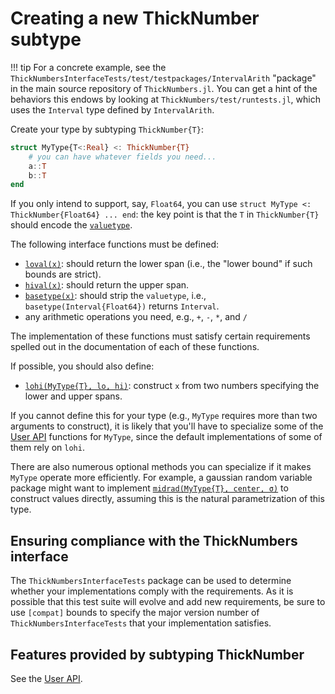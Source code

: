 # Creating a new ThickNumber subtype

!!! tip
    For a concrete example, see the `ThickNumbersInterfaceTests/test/testpackages/IntervalArith` "package"
    in the main source repository of `ThickNumbers.jl`. You can get a hint of the behaviors this endows by looking
    at `ThickNumbers/test/runtests.jl`, which uses the `Interval` type defined by `IntervalArith`.

Create your type by subtyping `ThickNumber{T}`:

```julia
struct MyType{T<:Real} <: ThickNumber{T}
    # you can have whatever fields you need...
    a::T
    b::T
end
```

If you only intend to support, say, `Float64`, you can use `struct MyType <: ThickNumber{Float64} ... end`: the key point is that the `T` in `ThickNumber{T}` should encode the [`valuetype`](@ref).

The following interface functions must be defined:

- [`loval(x)`](@ref): should return the lower span (i.e., the "lower bound" if such bounds are strict).
- [`hival(x)`](@ref): should return the upper span.
- [`basetype(x)`](@ref): should strip the `valuetype`, i.e., `basetype(Interval{Float64})` returns `Interval`.
- any arithmetic operations you need, e.g., `+`, `-`, `*`, and `/`

The implementation of these functions must satisfy certain requirements spelled out in the documentation of each of these functions.

If possible, you should also define:

- [`lohi(MyType{T}, lo, hi)`](@ref): construct `x` from two numbers specifying the lower and upper spans.

If you cannot define this for your type (e.g., `MyType` requires more than two arguments to construct), it is likely that you'll have to specialize some of the [User API](@ref) functions for `MyType`, since the default implementations of some of them rely on `lohi`.

There are also numerous optional methods you can specialize if it makes `MyType` operate more
efficiently. For example, a gaussian random variable package might want to implement [`midrad(MyType{T}, center, σ)`](@ref) to construct values directly, assuming this is the natural parametrization
of this type.

## Ensuring compliance with the ThickNumbers interface

The `ThickNumbersInterfaceTests` package can be used to determine whether your implementations comply with the requirements.  As it is possible that this test suite will evolve and add new requirements,
be sure to use `[compat]` bounds to specify the major version number of `ThickNumbersInterfaceTests` that your implementation satisfies.

## Features provided by subtyping ThickNumber

See the [User API](@ref).

